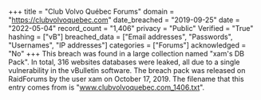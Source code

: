 +++
title = "Club Volvo Québec Forums"
domain = "https://clubvolvoquebec.com"
date_breached = "2019-09-25"
date = "2022-05-04"
record_count = "1,406"
privacy = "Public"
Verified = "True"
hashing = ["vB"]
breached_data = ["Email addresses", "Passwords", "Usernames", "IP addresses"]
categories = ["Forums"]
acknowledged = "No"
+++
This breach was found in a large collection named "xam's DB Pack". In total, 316 websites databases were leaked, all due to a single vulnerability in the vBulletin software. The breach pack was released on RaidForums by the user xam on October 17, 2019. The filename that this entry comes from is "www.clubvolvoquebec.com_1406.txt".
